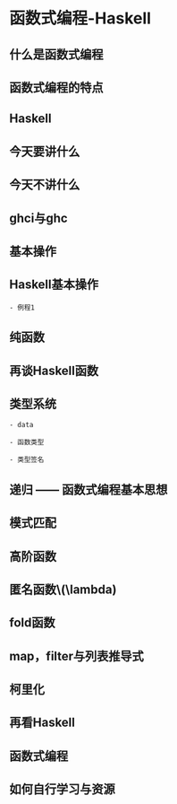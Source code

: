 # 函数式编程-Haskell


## 什么是函数式编程

## 函数式编程的特点

## Haskell

## 今天要讲什么

## 今天不讲什么

## ghci与ghc

## 基本操作

## Haskell基本操作

    - 例程1

## 纯函数

## 再谈Haskell函数

## 类型系统

    - data

    - 函数类型

    - 类型签名

## 递归 —— 函数式编程基本思想

## 模式匹配

## 高阶函数

## 匿名函数\\(\lambda\)

## fold函数

## map，filter与列表推导式

## 柯里化

## 再看Haskell

## 函数式编程

## 如何自行学习与资源

